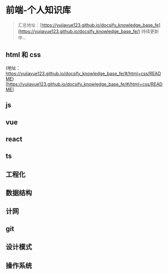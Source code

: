 # 前端-个人知识库

> 汇总地址：[https://yujiayue123.github.io/docsify_knowledge_base_fe](https://yujiayue123.github.io/docsify_knowledge_base_fe/)
> 持续更新中...

## html 和 css

(地址：https://yujiayue123.github.io/docsify_knowledge_base_fe/#/html+css/README)[https://yujiayue123.github.io/docsify_knowledge_base_fe/#/html+css/README]

## js

## vue

## react

## ts

## 工程化

## 数据结构

## 计网

## git

## 设计模式

## 操作系统
